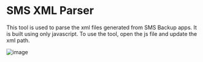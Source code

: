 # SMS XML Parser

This tool is used to parse the xml files generated from SMS Backup apps. It is built using only javascript. 
To use the tool, open the js file and update the xml path.


![image](https://user-images.githubusercontent.com/87669973/167287217-5bf8f302-5e7b-4131-b18e-ebf60d249b51.png)

